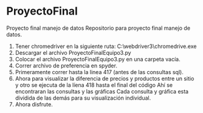 # ProyectoFinal
Proyecto final manejo de datos
Repositorio para proyecto final manejo de datos. 
1) Tener chromedriver en la siguiente ruta: C:\webdriver3\chromedrive.exe 
2) Descargar el archivo ProyectoFinalEquipo3.py 
3) Colocar el archivo ProyectoFinalEquipo3.py en una carpeta vacía. 
4) Correr archivo de preferencia en spyder. 
5) Primeramente correr hasta la linea 417 (antes de las consultas sql). 
6) Ahora para visualizar la diferencia de precios y productos entre un sitio y otro se ejecuta de la líena 418 hasta el final del código Ahí se encontraran las consultas y las gráficas Cada consulta y gráfica esta dividida de las demás para su visualización individual. 
7) Ahora disfrute.
